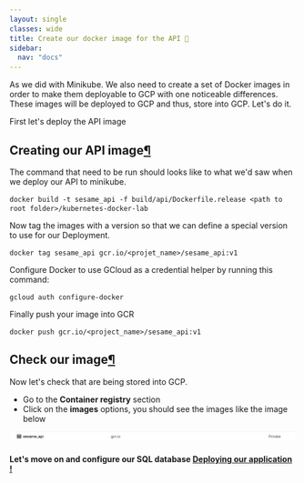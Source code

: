 ```yaml
---
layout: single
classes: wide
title: Create our docker image for the API 🏮
sidebar:
  nav: "docs"
---
```


As we did with Minikube. We also need to create a set of Docker images in order to make them deployable to GCP with one noticeable differences. These images will be deployed to GCP and thus, store into GCP. Let's do it.

First let's deploy the API image

## Creating our API image[¶](#creating-our-api-image)

The command that need to be run should looks like to what we'd saw when we deploy our API to minikube.

```shell
docker build -t sesame_api -f build/api/Dockerfile.release <path to root folder>/kubernetes-docker-lab
```

Now tag the images with a version so that we can define a special version to use for our Deployment.

```shell
docker tag sesame_api gcr.io/<projet_name>/sesame_api:v1
```

Configure Docker to use GCloud as a credential helper by running this command:

```shell
gcloud auth configure-docker
```

Finally push your image into GCR

```shell
docker push gcr.io/<project_name>/sesame_api:v1
```

## Check our image[¶](#check-our-image)

Now let's check that are being stored into GCP.
- Go to the **Container registry** section
- Click on the **images** options, you should see the images like the image below

<p align="center">
  <img src="../img/gcp-api-image.png" alt="drawing" width="500"/>
</p>

#### Let's move on and configure our SQL database [Deploying our application !](sql.md)
